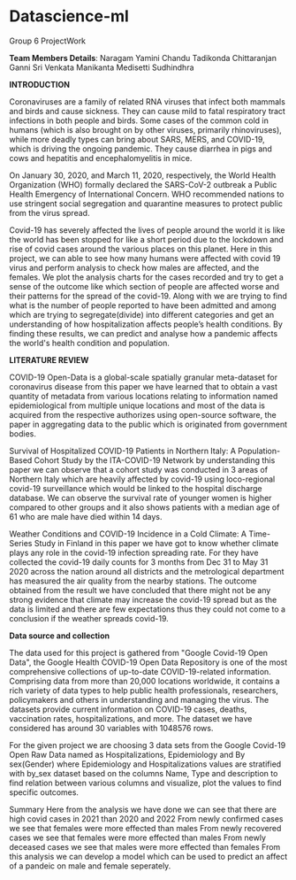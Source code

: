 # Datascience-ml
Group 6 ProjectWork

**Team Members Details**:
Naragam Yamini Chandu
Tadikonda Chittaranjan
Ganni Sri Venkata Manikanta
Medisetti Sudhindhra


**INTRODUCTION**

Coronaviruses are a family of related RNA viruses that infect both mammals and birds and cause sickness. They can cause mild to fatal respiratory tract infections in both people and birds. Some cases of the common cold in humans (which is also brought on by other viruses, primarily rhinoviruses), while more deadly types can bring about SARS, MERS, and COVID-19, which is driving the ongoing pandemic. They cause diarrhea in pigs and cows and hepatitis and encephalomyelitis in mice.

On January 30, 2020, and March 11, 2020, respectively, the World Health Organization (WHO) formally declared the SARS-CoV-2 outbreak a Public Health Emergency of International Concern. WHO recommended nations to use stringent social segregation and quarantine measures to protect public from the virus spread.

Covid-19 has severely affected the lives of people around the world it is like the world has been stopped for like a short period due to the lockdown and rise of covid cases around the various places on this planet. Here in this project, we can able to see how many humans were affected with covid 19 virus and perform analysis to check how males are affected, and the females. We plot the analysis charts for the cases recorded and try to get a sense of the outcome like which section of people are affected worse and their patterns for the spread of the covid-19. Along with we are trying to find what is the number of people reported to have been admitted and among which are trying to segregate(divide) into different categories and get an understanding of how hospitalization affects people’s health conditions. By finding these results, we can predict and analyse how a pandemic affects the world's health condition and population.

**LITERATURE REVIEW**

COVID-19 Open-Data is a global-scale spatially granular meta-dataset for coronavirus disease from this paper we have learned that to obtain a vast quantity of metadata from various locations relating to information named epidemiological from multiple unique locations and most of the data is acquired from the respective authorizes using open-source software, the paper in aggregating data to the public which is originated from government bodies.

Survival of Hospitalized COVID-19 Patients in Northern Italy: A Population-Based Cohort Study by the ITA-COVID-19 Network by understanding this paper we can observe that a cohort study was conducted in 3 areas of Northern Italy which are heavily affected by covid-19 using loco-regional covid-19 surveillance which would be linked to the hospital discharge database. We can observe the survival rate of younger women is higher compared to other groups and it also shows patients with a median age of 61 who are male have died within 14 days.

Weather Conditions and COVID-19 Incidence in a Cold Climate: A Time-Series Study in Finland in this paper we have got to know whether climate plays any role in the covid-19 infection spreading rate. For they have collected the covid-19 daily counts for 3 months from Dec 31 to May 31 2020 across the nation around all districts and the metrological department has measured the air quality from the nearby stations. The outcome obtained from the result we have concluded that there might not be any strong evidence that climate may increase the covid-19 spread but as the data is limited and there are few expectations thus they could not come to a conclusion if the weather spreads covid-19.


**Data source and collection**

The data used for this project is gathered from "Google Covid-19 Open Data", the Google Health COVID-19 Open Data Repository is one of the most comprehensive collections of up-to-date COVID-19-related information. Comprising data from more than 20,000 locations worldwide, it contains a rich variety of data types to help public health professionals, researchers, policymakers and others in understanding and managing the virus. The datasets provide current information on COVID-19 cases, deaths, vaccination rates, hospitalizations, and more. The dataset we have considered has around 30 variables with 1048576 rows.

For the given project we are choosing 3 data sets from the Google Covid-19 Open Raw Data named as Hospitalizations, Epidemiology and By sex(Gender) where Epidemiology and Hospitalizations values are stratified with by_sex dataset based on the columns Name, Type and description to find relation between various columns and visualize, plot the values to find specific outcomes.

Summary
Here from the analysis we have done we can see that there are high covid cases in 2021 than 2020 and 2022
From newly confirmed cases we see that females were more effected than males
From newly recovered cases we see that females were more effected than males
From newly deceased cases we see that males were more effected than females
From this analysis we can develop a model which can be used to predict an affect of a pandeic on male and female seperately.





